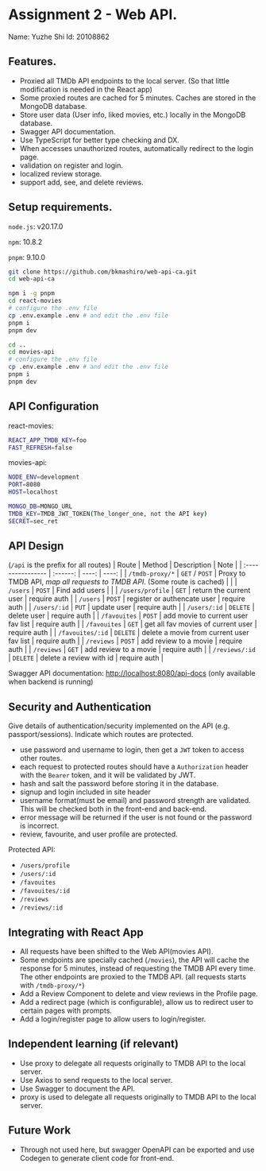 # Assignment 2 - Web API.

Name: Yuzhe Shi
Id: 20108862

## Features.

<!-- A bullet-point list of the ADDITIONAL features you have implemented in the API **THAT WERE NOT IN THE LABS** (or modifications to existing features) -->

- Proxied all TMDb API endpoints to the local server. (So that little modification is needed in the React app)
- Some proxied routes are cached for 5 minutes. Caches are stored in the MongoDB database.
- Store user data (User info, liked movies, etc.) locally in the MongoDB database.
- Swagger API documentation.
- Use TypeScript for better type checking and DX.
- When accesses unauthorized routes, automatically redirect to the login page.
- validation on register and login.
- localized review storage.
- support add, see, and delete reviews.

## Setup requirements.

`node.js`: v20.17.0

`npm`: 10.8.2

`pnpm`: 9.10.0

```bash
git clone https://github.com/bkmashiro/web-api-ca.git
cd web-api-ca

npm i -g pnpm
cd react-movies
# configure the .env file
cp .env.example .env # and edit the .env file
pnpm i
pnpm dev

cd ..
cd movies-api
# configure the .env file
cp .env.example .env # and edit the .env file
pnpm i
pnpm dev
```

## API Configuration

<!-- Describe any configuration that needs to take place before running the API. For example, creating an `.env` file and what variables to put in it. Give an example of how this might be done.

REMEMBER: DON'T PUT YOUR OWN USERNAMES/PASSWORDS/AUTH KEYS IN THE README OR ON GITHUB, just placeholders as indicated below: -->

react-movies:

```bash
REACT_APP_TMDB_KEY=foo
FAST_REFRESH=false
```

movies-api:

```bash
NODE_ENV=development
PORT=8080
HOST=localhost

MONGO_DB=MONGO_URL
TMDB_KEY=TMDB_JWT_TOKEN(The_longer_one, not the API key)
SECRET=sec_ret
```

## API Design

<!-- Give an overview of your web API design, perhaps similar to the following: -->

(`/api` is the prefix for all routes)
| Route | Method | Description | Note |
| :---------------- | :------: | ----: | ----: |
| `/tmdb-proxy/*` | `GET` / `POST` | Proxy to TMDB API, _map all requests to TMDB API_. (Some route is cached) | |
| `/users` | `POST` | Find add users | |
| `/users/profile` | `GET` | return the current user | require auth |
| `/users` | `POST` | register or authencate user | require auth |
| `/users/:id` | `PUT` | update user | require auth |
| `/users/:id` | `DELETE` | delete user | require auth |
| `/favouites` | `POST` | add movie to current user fav list | require auth |
| `/favouites` | `GET` | get all fav movies of current user | require auth |
| `/favouites/:id` | `DELETE` | delete a movie from current user fav list | require auth |
| `/reviews` | `POST` | add review to a movie | require auth |
| `/reviews` | `GET` | add review to a movie | require auth |
| `/reviews/:id` | `DELETE` | delete a review with id | require auth |

Swagger API documentation: [http://localhost:8080/api-docs](http://localhost:8080/api-docs) (only available when backend is running)

## Security and Authentication

Give details of authentication/security implemented on the API (e.g. passport/sessions). Indicate which routes are protected.

- use password and username to login, then get a `JWT` token to access other routes.
- each request to protected routes should have a `Authorization` header with the `Bearer` token, and it will be validated by JWT.
- hash and salt the password before storing it in the database.
- signup and login included in site header
- username format(must be email) and password strength are validated. This will be checked both in the front-end and back-end.
- error message will be returned if the user is not found or the password is incorrect.
- review, favourite, and user profile are protected.

Protected API:

- `/users/profile`
- `/users/:id`
- `/favouites`
- `/favouites/:id`
- `/reviews`
- `/reviews/:id`

## Integrating with React App

<!-- Describe how you integrated your React app with the API. List the views that use your Web API instead of the TMDB API. Describe any other updates to the React app from Assignment One. -->

- All requests have been shifted to the Web API(movies API).
- Some endpoints are specially cached (`/movies`), the API will cache the response for 5 minutes, instead of requesting the TMDB API every time. The other endpoints are proxied to the TMDB API. (all requests starts with `/tmdb-proxy/*`)
- Add a Review Component to delete and view reviews in the Profile page.
- Add a redirect page (which is configurable), allow us to redirect user to certain pages with prompts.
- Add a login/register page to allow users to login/register.

## Independent learning (if relevant)

<!-- Briefly explain any non-standard features developed for the app. -->

- Use proxy to delegate all requests originally to TMDB API to the local server.
- Use Axios to send requests to the local server.
- Use Swagger to document the API.
- proxy is used to delegate all requests originally to TMDB API to the local server.

## Future Work

- Through not used here, but swagger OpenAPI can be exported and use Codegen to generate client code for front-end.
